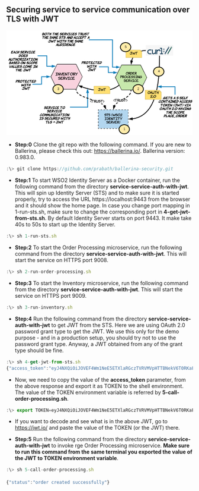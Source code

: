 ## Securing service to service communication over TLS with JWT

![alt text](./setup.png "Service to Service Communication Over TLS with JWT")

* **Step:0** Clone the git repo with the following command. If you are new to Ballerina, please check this out: https://ballerina.io/. Ballerina version: 0.983.0.

```javascript
:\> git clone https://github.com/prabath/ballerina-security.git
```

* **Step:1** To start WSO2 Identity Server as a Docker container, run the following command from the directory **service-service-auth-with-jwt**. This will spin up Identity Server (STS) and to make sure it is started properly, try to access the URL https://localhost:9443 from the browser and it should show the home page. In case you change port mapping in 1-run-sts.sh, make sure to change the corresponding port in **4-get-jwt-from-sts.sh**. By default Identity Server starts on port 9443. It make take 40s to 50s to start up the Identity Server.

```javascript
:\> sh 1-run-sts.sh
```
* **Step:2** To start the Order Processing microservice, run the following command from the directory **service-service-auth-with-jwt**. This will start the service on HTTPS port 9008.

```javascript
:\> sh 2-run-order-processing.sh
```
* **Step:3** To start the Inventory microservice, run the following command from the directory **service-service-auth-with-jwt**. This will start the service on HTTPS port 9009.

```javascript
:\> sh 3-run-inventory.sh
```
* **Step:4** Run the following command from the directory **service-service-auth-with-jwt** to get JWT from the STS. Here we are using OAuth 2.0 password grant type to get the JWT. We use this only for the demo purpose - and in a production setup, you should try not to use the password grant type. Anyway, a JWT obtained from any of the grant type should be fine.

```javascript
:\> sh 4-get-jwt-from-sts.sh
{"access_token":"eyJ4NXQiOiJOVEF4Wm1NeE5ETXlaRGczTVRVMVpHTTBNekV6T0RKaFpXSTRORE5sWkRVMU9HRmtOakZpTVEiLCJraWQiOiJOVEF4Wm1NeE5ETXlaRGczTVRVMVpHTTBNekV6T0RKaFpXSTRORE5sWkRVMU9HRmtOakZpTVEiLCJhbGciOiJSUzI1NiJ9.eyJzdWIiOiJhZG1pbkBjYXJib24uc3VwZXIiLCJhdWQiOiIzVlR3Rms3dTFpMzY2d3ptdnBKX0xabGZBVjRhIiwibmJmIjoxNTQxMTUyMjAxLCJhenAiOiIzVlR3Rms3dTFpMzY2d3ptdnBKX0xabGZBVjRhIiwic2NvcGUiOiJwbGFjZS1vcmRlciIsImlzcyI6IndzbzJpcyIsImV4cCI6MTU0MTE1ODIwMSwiaWF0IjoxNTQxMTUyMjAxLCJqdGkiOiJkYzMxOTQyNS03YjAxLTQyMTAtOTcxYy1jNTcyMjViMjM0YTIifQ.KTyKSzok3flFxMRfxqNOzhTJXQoKifz2sxMSL1D5wKeloT1jJ8I1nd6B-ZC_5bQvgu5iywyWG7heaX3p-2r6YzsK-YbRKBHuEp_ubCgpt0bv8ae7Am3iwXBBjc5KlOkJY7s8Ciatl1tdrA0vab0yTS0SjSA5QYHDLvDqoZxyDgvZAmUxM8QhtrLV_DJHltJjIf-YCqM_ASGqI6N64kr1vQugb8_Tgr5epgaZDDYq1mgfJXQtcK1iuOAWH8FjhGzHaJ7-LfsIuP9jOrEm7aJtkdFJTpfG6gWwRKmuKQFqXvaTso-DP0QPAhsv2x10Xv-g6ssQ6CuZ_E8m3-GsvXYdog","refresh_token":"f44abeb7-5938-34cd-a1a2-7b95bc7a518f","scope":"place-order","token_type":"Bearer","expires_in":6000}
```
* Now, we need to copy the value of the **access_token** parameter, from the above response and export it as TOKEN to the shell environment. The value of the TOKEN environment variable is referred by **5-call-order-processing.sh**.

```javascript
:\> export TOKEN=eyJ4NXQiOiJOVEF4Wm1NeE5ETXlaRGczTVRVMVpHTTBNekV6T0RKaFpXSTRORE5sWkRVMU9HRmtOakZpTVEiLCJraWQiOiJOVEF4Wm1NeE5ETXlaRGczTVRVMVpHTTBNekV6T0RKaFpXSTRORE5sWkRVMU9HRmtOakZpTVEiLCJhbGciOiJSUzI1NiJ9.eyJzdWIiOiJhZG1pbkBjYXJib24uc3VwZXIiLCJhdWQiOiIzVlR3Rms3dTFpMzY2d3ptdnBKX0xabGZBVjRhIiwibmJmIjoxNTQxMTUyMjAxLCJhenAiOiIzVlR3Rms3dTFpMzY2d3ptdnBKX0xabGZBVjRhIiwic2NvcGUiOiJwbGFjZS1vcmRlciIsImlzcyI6IndzbzJpcyIsImV4cCI6MTU0MTE1ODIwMSwiaWF0IjoxNTQxMTUyMjAxLCJqdGkiOiJkYzMxOTQyNS03YjAxLTQyMTAtOTcxYy1jNTcyMjViMjM0YTIifQ.KTyKSzok3flFxMRfxqNOzhTJXQoKifz2sxMSL1D5wKeloT1jJ8I1nd6B-ZC_5bQvgu5iywyWG7heaX3p-2r6YzsK-YbRKBHuEp_ubCgpt0bv8ae7Am3iwXBBjc5KlOkJY7s8Ciatl1tdrA0vab0yTS0SjSA5QYHDLvDqoZxyDgvZAmUxM8QhtrLV_DJHltJjIf-YCqM_ASGqI6N64kr1vQugb8_Tgr5epgaZDDYq1mgfJXQtcK1iuOAWH8FjhGzHaJ7-LfsIuP9jOrEm7aJtkdFJTpfG6gWwRKmuKQFqXvaTso-DP0QPAhsv2x10Xv-g6ssQ6CuZ_E8m3-GsvXYdog
```
* If you want to decode and see what is in the above JWT, go to https://jwt.io/ and paste the value of the TOKEN (or the JWT) there.

* **Step:5** Run the following command from the directory **service-service-auth-with-jwt** to invoke rge Order Processing microservice. **Make sure to run this command from the same terminal you exported the value of the JWT to TOKEN environment variable**.

```javascript
:\> sh 5-call-order-processing.sh

{"status":"order created successfully"}
```
